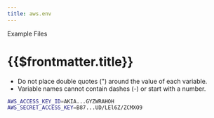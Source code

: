 ```yaml
---
title: aws.env
---
```


<TitleSpan>Example Files</TitleSpan>

# {{$frontmatter.title}}

<VersionWarning/>

- Do not place double quotes (") around the value of each variable.
- Variable names cannot contain dashes (-) or start with a number.

```sh
AWS_ACCESS_KEY_ID=AKIA...GYZWRAHOH
AWS_SECRET_ACCESS_KEY=B87...UD/LEl6Z/ZCMXO9
```

